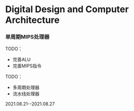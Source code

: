 # Digital Design and Computer Architecture



### 单周期MIPS处理器

TODO：

- 完善ALU
- 完善MIPS指令



TODO：

- 多周期处理器
- 流水线处理器



2021.08.21--2021.08.27